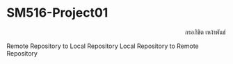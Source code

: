 # SM516-Project01

<div align=right>กรอภิชิต เหง้าพันธ์</div>

Remote Repository to Local Repository
Local Repository to Remote Repository
